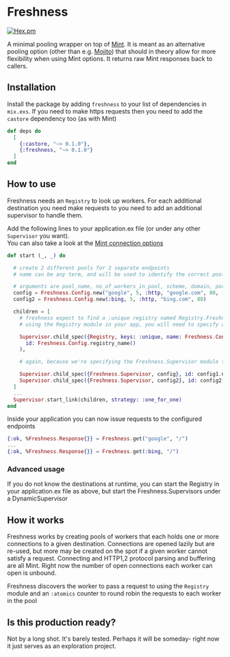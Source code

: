 # Freshness

[![Hex.pm](https://img.shields.io/hexpm/v/freshness.svg)](https://hex.pm/packages/freshness)

A minimal pooling wrapper on top of [Mint](https://github.com/elixir-mint/mint).
It is meant as an alternative pooling option (other than e.g. [Mojito](https://github.com/appcues/mojito)) that should in theory allow for more flexibility when using Mint options. It returns raw Mint responses back to callers.

## Installation

Install the package by adding `freshness` to your list of dependencies in `mix.exs`. If you need to make https requests then you need to add the `castore` dependency too (as with Mint)

```elixir
def deps do
  [
    {:castore, "~> 0.1.0"},
    {:freshness, "~> 0.1.0"}
  ]
end
```

## How to use
Freshness needs an `Registry` to look up workers. For each additional destination you need make requests to you need to add an additional supervisor to handle them.

Add the following lines to your application.ex file (or under any other `Supervisor` you want).<br>
You can also take a look at the [Mint connection options](https://hexdocs.pm/mint/Mint.HTTP.html#connect/4-options)

```elixir
def start (_, _) do

  # create 2 different pools for 2 separate endpoints
  # name can be any term, and will be used to identify the correct pool

  # arguments are pool_name, no_of_workers_in_pool, scheme, domain, port, mint_connection_options
  config = Freshness.Config.new("google", 5, :http, "google.com", 80, [])
  config2 = Freshness.Config.new(:bing, 5, :http, "bing.com", 80)

  children = [
    # freshness expect to find a :unique registry named Registry.Freshness. If you are already
    # using the Registry module in your app, you will need to specify an id as follows:

    Supervisor.child_spec({Registry, keys: :unique, name: Freshness.Config.registry_name()},
      id: Freshness.Config.registry_name()
    ),

    # again, because we're specifying the Freshness.Supervisor module twice, we need to also provide a distinct id

    Supervisor.child_spec({Freshness.Supervisor, config}, id: config1.name),
    Supervisor.child_spec({Freshness.Supervisor, config2}, id: config2.name)
  ]
  ...
  Supervisor.start_link(children, strategy: :one_for_one)
end
```

Inside your application you can now issue requests to the configured endpoints

```elixir
{:ok, %Freshness.Response{}} = Freshness.get("google", "/")
...
{:ok, %Freshness.Response{}} = Freshness.get(:bing, "/")
```

### Advanced usage
If you do not know the destinations at runtime, you can start the Registry in your application.ex file as above, but start the Freshness.Supervisors under a DynamicSupervisor

## How it works
Freshness works by creating pools of workers that each holds one or more connections to a given destination. Connections are opened lazily but are re-used, but more may be created on the spot if a given worker cannot satisfy a request. Connecting and HTTP1,2 protocol parsing and buffering are all Mint. Right now the number of open connections each worker can open is unbound.

Freshness discovers the worker to pass a request to using the `Registry` module and an `:atomics` counter to round robin the requests to each worker in the pool

## Is this production ready?
Not by a long shot. It's barely tested. Perhaps it will be someday- right now it just serves as an exploration project.

